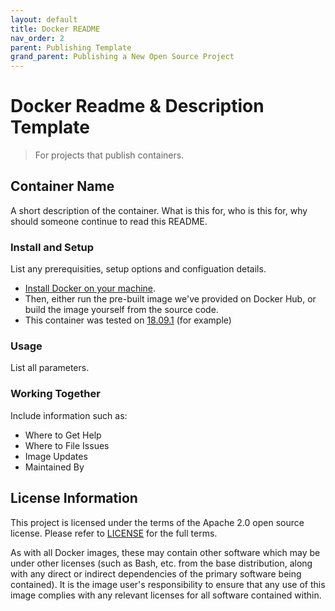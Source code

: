 ```yaml
---
layout: default
title: Docker README
nav_order: 2
parent: Publishing Template
grand_parent: Publishing a New Open Source Project
---
```


# Docker Readme & Description Template
> For projects that publish containers.

## Container Name
A short description of the container. What is this for, who is this for, why should someone continue to read this README.

### Install and Setup
List any prerequisities, setup options and configuation details. 

* [Install Docker on your machine](https://docs.docker.com/install/). 
* Then, either run the pre-built image we've provided on Docker Hub, or build the image yourself from the source code.
* This container was tested on [18.09.1](https://github.com/docker/docker-ce/releases/tag/v18.09.1) (for example)

### Usage
List all parameters.

### Working Together
Include information such as:
* Where to Get Help
* Where to File Issues
* Image Updates
* Maintained By

## License Information

This project is licensed under the terms of the Apache 2.0 open source license. Please refer to [LICENSE](./LICENSE) for the full terms.

As with all Docker images, these may contain other software which may be under other licenses (such as Bash, etc. from the base distribution, along with any direct or indirect dependencies of the primary software being contained). It is the image user's responsibility to ensure that any use of this image complies with any relevant licenses for all software contained within.
